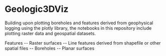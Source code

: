 # Geologic3DViz

Building upon plotting boreholes and features derived from geophysical logging using the plotly library, the notebooks in this repository include plotting raster data and geospatial datasets.

Features
-- Raster surfaces
-- Line features derived from shapefile or other spatial files
-- Boreholes
-- Planar surfaces
